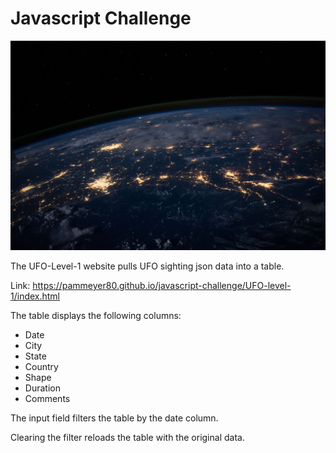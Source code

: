 # Javascript Challenge

![UFO](UFO-level-1/static/images/nasa.jpg)

The UFO-Level-1 website pulls UFO sighting json data into a table. 

Link: https://pammeyer80.github.io/javascript-challenge/UFO-level-1/index.html

The table displays the following columns:
* Date
* City
* State
* Country
* Shape
* Duration
* Comments

The input field filters the table by the date column.

Clearing the filter reloads the table with the original data.